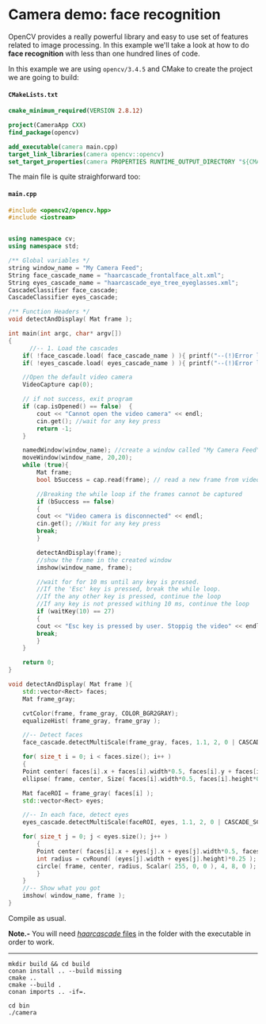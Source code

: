 Camera demo: face recognition
=============================

OpenCV provides a really powerful library and easy to use set of features
related to image processing. In this example we'll take a look at how
to do **face recognition** with less than one hundred lines of code.

In this example we are using `opencv/3.4.5` and CMake to create the
project we are going to build:


#### **`CMakeLists.txt`**
```cmake
cmake_minimum_required(VERSION 2.8.12)

project(CameraApp CXX)
find_package(opencv)

add_executable(camera main.cpp)
target_link_libraries(camera opencv::opencv)
set_target_properties(camera PROPERTIES RUNTIME_OUTPUT_DIRECTORY "${CMAKE_BINARY_DIR}/bin")

```

The main file is quite straighforward too:

#### **`main.cpp`**
```cpp
#include <opencv2/opencv.hpp>
#include <iostream>


using namespace cv;
using namespace std;

/** Global variables */
string window_name = "My Camera Feed";
String face_cascade_name = "haarcascade_frontalface_alt.xml";
String eyes_cascade_name = "haarcascade_eye_tree_eyeglasses.xml";
CascadeClassifier face_cascade;
CascadeClassifier eyes_cascade;

/** Function Headers */
void detectAndDisplay( Mat frame );

int main(int argc, char* argv[])
{
      //-- 1. Load the cascades
    if( !face_cascade.load( face_cascade_name ) ){ printf("--(!)Error loading\n"); return -1; };
    if( !eyes_cascade.load( eyes_cascade_name ) ){ printf("--(!)Error loading\n"); return -1; };

    //Open the default video camera
    VideoCapture cap(0);

    // if not success, exit program
    if (cap.isOpened() == false)  {
        cout << "Cannot open the video camera" << endl;
        cin.get(); //wait for any key press
        return -1;
    } 

    namedWindow(window_name); //create a window called "My Camera Feed"
    moveWindow(window_name, 20,20);
    while (true){
        Mat frame;
        bool bSuccess = cap.read(frame); // read a new frame from video 

        //Breaking the while loop if the frames cannot be captured
        if (bSuccess == false) 
        {
        cout << "Video camera is disconnected" << endl;
        cin.get(); //Wait for any key press
        break;
        }

        detectAndDisplay(frame);
        //show the frame in the created window
        imshow(window_name, frame);

        //wait for for 10 ms until any key is pressed.  
        //If the 'Esc' key is pressed, break the while loop.
        //If the any other key is pressed, continue the loop 
        //If any key is not pressed withing 10 ms, continue the loop 
        if (waitKey(10) == 27)
        {
        cout << "Esc key is pressed by user. Stoppig the video" << endl;
        break;
        }
    }

    return 0;
}

void detectAndDisplay( Mat frame ){
    std::vector<Rect> faces;
    Mat frame_gray;

    cvtColor(frame, frame_gray, COLOR_BGR2GRAY);
    equalizeHist( frame_gray, frame_gray );

    //-- Detect faces
    face_cascade.detectMultiScale(frame_gray, faces, 1.1, 2, 0 | CASCADE_SCALE_IMAGE, Size(30, 30));

    for( size_t i = 0; i < faces.size(); i++ )
    {
    Point center( faces[i].x + faces[i].width*0.5, faces[i].y + faces[i].height*0.5 );
    ellipse( frame, center, Size( faces[i].width*0.5, faces[i].height*0.5), 0, 0, 360, Scalar( 255, 0, 255 ), 4, 8, 0 );

    Mat faceROI = frame_gray( faces[i] );
    std::vector<Rect> eyes;

    //-- In each face, detect eyes
    eyes_cascade.detectMultiScale(faceROI, eyes, 1.1, 2, 0 | CASCADE_SCALE_IMAGE, Size(30, 30));

    for( size_t j = 0; j < eyes.size(); j++ )
        {
        Point center( faces[i].x + eyes[j].x + eyes[j].width*0.5, faces[i].y + eyes[j].y + eyes[j].height*0.5 );
        int radius = cvRound( (eyes[j].width + eyes[j].height)*0.25 );
        circle( frame, center, radius, Scalar( 255, 0, 0 ), 4, 8, 0 );
        }
    }
    //-- Show what you got
    imshow( window_name, frame );
}
```

Compile as usual.

**Note.-** You will need [*haarcascade* files](https://github.com/anaustinbeing/haar-cascade-files) in the folder with the
executable in order to work.

---

```
mkdir build && cd build
conan install .. --build missing
cmake ..
cmake --build .
conan imports .. -if=.

cd bin
./camera
```
